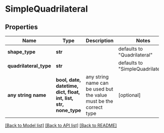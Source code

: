 # SimpleQuadrilateral

## Properties
Name | Type | Description | Notes
------------ | ------------- | ------------- | -------------
**shape_type** | **str** |  | defaults to "Quadrilateral"
**quadrilateral_type** | **str** |  | defaults to "SimpleQuadrilateral"
**any string name** | **bool, date, datetime, dict, float, int, list, str, none_type** | any string name can be used but the value must be the correct type | [optional]

[[Back to Model list]](../README.md#documentation-for-models) [[Back to API list]](../README.md#documentation-for-api-endpoints) [[Back to README]](../README.md)


